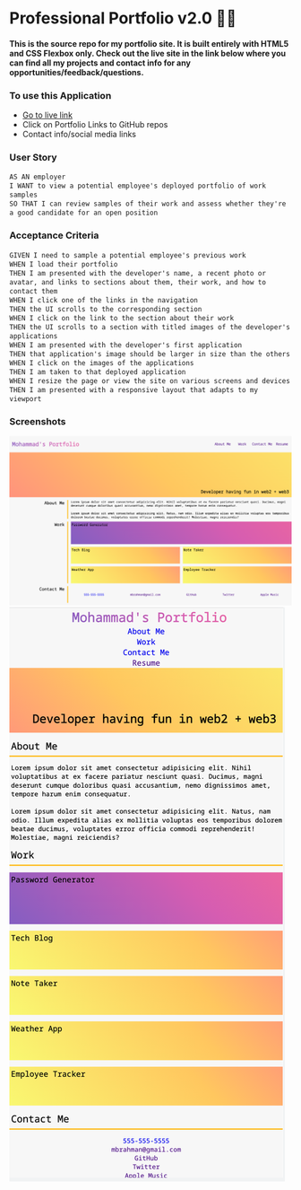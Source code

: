 # Professional Portfolio v2.0 :unicorn::martial_arts_uniform:

#### This is the source repo for my portfolio site. It is built entirely with HTML5 and CSS Flexbox only. Check out the live site in the link below where you can find all my projects and contact info for any opportunities/feedback/questions.

### To use this Application

- [Go to live link](https://mrahma04.github.io/professional-portfolio-v2.0/)
- Click on Portfolio Links to GitHub repos
- Contact info/social media links

### User Story

```
AS AN employer
I WANT to view a potential employee's deployed portfolio of work samples
SO THAT I can review samples of their work and assess whether they're a good candidate for an open position
```

### Acceptance Criteria

```
GIVEN I need to sample a potential employee's previous work
WHEN I load their portfolio
THEN I am presented with the developer's name, a recent photo or avatar, and links to sections about them, their work, and how to contact them
WHEN I click one of the links in the navigation
THEN the UI scrolls to the corresponding section
WHEN I click on the link to the section about their work
THEN the UI scrolls to a section with titled images of the developer's applications
WHEN I am presented with the developer's first application
THEN that application's image should be larger in size than the others
WHEN I click on the images of the applications
THEN I am taken to that deployed application
WHEN I resize the page or view the site on various screens and devices
THEN I am presented with a responsive layout that adapts to my viewport
```

### Screenshots

![Larger screens](./assets/img/2022-04-24-03-59-31.png)
![Smaller screens](./assets/img/2022-04-24-04-02-33.png)